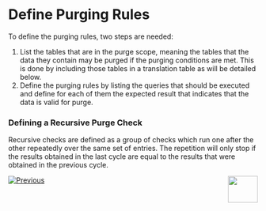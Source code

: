 # Define Purging Rules

To define the purging rules, two steps are needed:
1.	List the tables that are in the purge scope, meaning the tables that the data they contain may be purged if the purging conditions are met. This is done by including those tables in a translation table as will be detailed below.
2.	Define the purging rules by listing the queries that should be executed and define for each of them the expected result that indicates that the data is valid for purge. 









### Defining a Recursive Purge Check

Recursive checks are defined as a group of checks which run one after the other repeatedly over the same set of entries. The repetition will only stop if the results obtained in the last cycle are equal to the results that were obtained in the previous cycle.






[![Previous](/articles/images/Previous.png)](03_purge_flow.md)[<img align="right" width="60" height="54" src="/articles/images/Next.png">](03_purge_execution.md)


